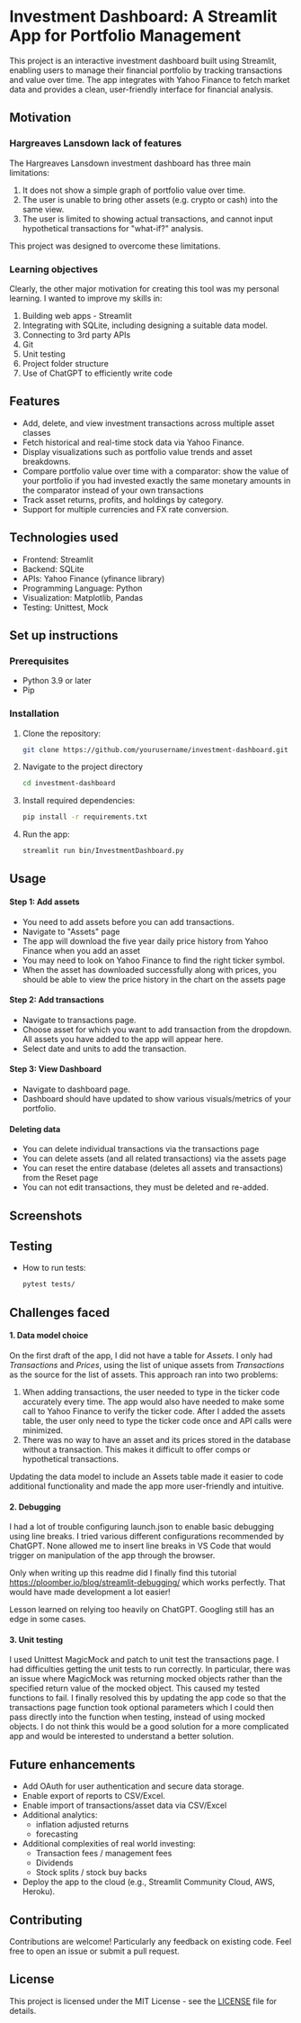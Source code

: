 # Investment Dashboard: A Streamlit App for Portfolio Management

This project is an interactive investment dashboard built using Streamlit, enabling users to manage their financial portfolio by tracking transactions and value over time. The app integrates with Yahoo Finance to fetch market data and provides a clean, user-friendly interface for financial analysis.

## Motivation

### Hargreaves Lansdown lack of features
The Hargreaves Lansdown investment dashboard has three main limitations:
1. It does not show a simple graph of portfolio value over time.
2. The user is unable to bring other assets (e.g. crypto or cash) into the same view.
3. The user is limited to showing actual transactions, and cannot input hypothetical transactions for "what-if?" analysis.

This project was designed to overcome these limitations.

### Learning objectives

Clearly, the other major motivation for creating this tool was my personal learning. I wanted to improve my skills in: 
1. Building web apps - Streamlit
2. Integrating with SQLite, including designing a suitable data model. 
3. Connecting to 3rd party APIs
4. Git
5. Unit testing
6. Project folder structure
7. Use of ChatGPT to efficiently write code

## Features

- Add, delete, and view investment transactions across multiple asset classes
- Fetch historical and real-time stock data via Yahoo Finance.
- Display visualizations such as portfolio value trends and asset breakdowns.
- Compare portfolio value over time with a comparator: show the value of your portfolio if you had invested exactly the same monetary amounts in the comparator instead of your own transactions
- Track asset returns, profits, and holdings by category.
- Support for multiple currencies and FX rate conversion.

## Technologies used

- Frontend: Streamlit
- Backend: SQLite
- APIs: Yahoo Finance (yfinance library)
- Programming Language: Python
- Visualization: Matplotlib, Pandas
- Testing: Unittest, Mock

## Set up instructions

### Prerequisites
- Python 3.9 or later
- Pip

### Installation
1. Clone the repository:
    ```bash
    git clone https://github.com/yourusername/investment-dashboard.git
2. Navigate to the project directory
    ```bash
    cd investment-dashboard
3. Install required dependencies:
    ```bash
    pip install -r requirements.txt
4. Run the app:
    ```bash
    streamlit run bin/InvestmentDashboard.py
## Usage

#### **Step 1: Add assets**
- You need to add assets before you can add transactions.
- Navigate to "Assets" page
- The app will download the five year daily price history from Yahoo Finance when you add an asset
- You may need to look on Yahoo Finance to find the right ticker symbol.
- When the asset has downloaded successfully along with prices, you should be able to view the price history in the chart on the assets page

#### **Step 2: Add transactions**
- Navigate to transactions page. 
- Choose asset for which you want to add transaction from the dropdown. All assets you have added to the app will appear here. 
- Select date and units to add the transaction. 

#### **Step 3: View Dashboard**
- Navigate to dashboard page.
- Dashboard should have updated to show various visuals/metrics of your portfolio.

#### **Deleting data**
- You can delete individual transactions via the transactions page
- You can delete assets (and all related transactions) via the assets page
- You can reset the entire database (deletes all assets and transactions) from the Reset page
- You can not edit transactions, they must be deleted and re-added. 

## Screenshots



## Testing
- How to run tests:

  ```bash
  pytest tests/

## Challenges faced

#### **1. Data model choice**

On the first draft of the app, I did not have a table for _Assets_. I only had _Transactions_ and _Prices_, using the list of unique assets from _Transactions_ as the source for the list of assets. This approach ran into two problems:

1. When adding transactions, the user needed to type in the ticker code accurately every time. The app would also have needed to make some call to Yahoo Finance to verify the ticker code. After I added the assets table, the user only need to type the ticker code once and API calls were minimized.
2. There was no way to have an asset and its prices stored in the database without a transaction. This makes it difficult to offer comps or hypothetical transactions. 

Updating the data model to include an Assets table made it easier to code additional functionality and made the app more user-friendly and intuitive. 

#### **2. Debugging**

I had a lot of trouble configuring launch.json to enable basic debugging using line breaks. I tried various different configurations recommended by ChatGPT. None allowed me to insert line breaks in VS Code that would trigger on manipulation of the app through the browser.

Only when writing up this readme did I finally find this tutorial https://ploomber.io/blog/streamlit-debugging/ which works perfectly. That would have made development a lot easier!

Lesson learned on relying too heavily on ChatGPT. Googling still has an edge in some cases. 

#### **3. Unit testing**

I used Unittest MagicMock and patch to unit test the transactions page. I had difficulties getting the unit tests to run correctly. In particular, there was an issue where MagicMock was returning mocked objects rather than the specified return value of the mocked object. This caused my tested functions to fail. I finally resolved this by updating the app code so that the transactions page function took optional parameters which I could then pass directly into the function when testing, instead of using mocked objects. I do not think this would be a good solution for a more complicated app and would be interested to understand a better solution. 


## Future enhancements

- Add OAuth for user authentication and secure data storage.
- Enable export of reports to CSV/Excel.
- Enable import of transactions/asset data via CSV/Excel
- Additional analytics:
    - inflation adjusted returns
    - forecasting
- Additional complexities of real world investing:
    - Transaction fees / management fees
    - Dividends
    - Stock splits / stock buy backs
- Deploy the app to the cloud (e.g., Streamlit Community Cloud, AWS, Heroku).


## Contributing
Contributions are welcome! Particularly any feedback on existing code. Feel free to open an issue or submit a pull request.

## License
This project is licensed under the MIT License - see the [LICENSE](LICENSE) file for details.











